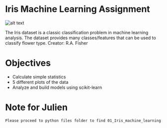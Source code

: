 # Iris Machine Learning Assignment
![alt text](https://www.dotnetlovers.com/Images/IrisFlowerSepalandPetal928201820507AM.jpg)

The Iris dataset is a classic classification problem in machine learning analysis. The dataset provides many classes/features that can be used to classify flower type.
Creator: R.A. Fisher

# Objectives

- Calculate simple statistics
- 5 different plots of the data
- Analyze and build models using scikit-learn

# Note for Julien
```bash
Please proceed to python files folder to find 01_Iris_machine_learning.py
```
